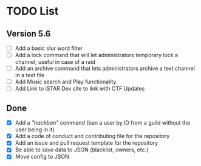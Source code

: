 # TODO List

## Version 5.6

* [ ] Add a basic slur word filter
* [ ] Add a lock command that will let administrators temporary lock a channel, useful in case of a raid
* [ ] Add an archive command that lets administrators archive a text channel in a text file
* [ ] Add Music search and Play functionality
* [ ] Add Link to iSTAR Dev site to link with CTF Updates

## Done

* [X] Add a *"hackban"* command (ban a user by ID from a guild without the user being in it)
* [X] Add a code of conduct and contributing file for the repository
* [X] Add an issue and pull request template for the repository
* [X] Be able to save data to JSON (blacklist, owners, etc.)
* [X] Move config to JSON
